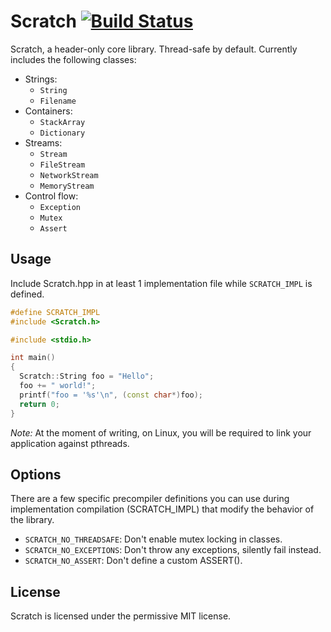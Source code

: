 # Scratch [![Build Status](https://travis-ci.org/AngeloG/Scratch.svg?branch=master)](https://travis-ci.org/AngeloG/Scratch)

Scratch, a header-only core library. Thread-safe by default. Currently includes the following classes:

* Strings:
  * `String`
  * `Filename`
* Containers:
  * `StackArray`
  * `Dictionary`
* Streams:
  * `Stream`
  * `FileStream`
  * `NetworkStream`
  * `MemoryStream`
* Control flow:
  * `Exception`
  * `Mutex`
  * `Assert`

## Usage
Include Scratch.hpp in at least 1 implementation file while `SCRATCH_IMPL` is defined.

```C++
#define SCRATCH_IMPL
#include <Scratch.h>

#include <stdio.h>

int main()
{
  Scratch::String foo = "Hello";
  foo += " world!";
  printf("foo = '%s'\n", (const char*)foo);
  return 0;
}
```

*Note:* At the moment of writing, on Linux, you will be required to link your application against pthreads.

## Options
There are a few specific precompiler definitions you can use during implementation compilation (SCRATCH_IMPL) that modify the behavior of the library.

* `SCRATCH_NO_THREADSAFE`: Don't enable mutex locking in classes.
* `SCRATCH_NO_EXCEPTIONS`: Don't throw any exceptions, silently fail instead.
* `SCRATCH_NO_ASSERT`: Don't define a custom ASSERT().

## License
Scratch is licensed under the permissive MIT license.
